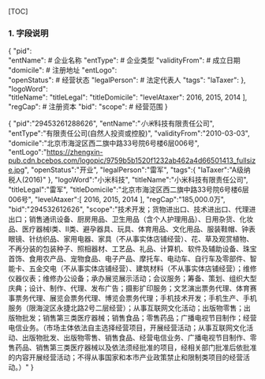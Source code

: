 [TOC]

### 1. 字段说明

{
    "pid":              
    "entName":          # 企业名称
    "entType":          # 企业类型
    "validityFrom":     # 成立日期
    "domicile":         # 注册地址
    "entLogo":          
    "openStatus":       # 经营状态
    "legalPerson":      # 法定代表人
    "tags":
        "laTaxer":
    },
    "logoWord":        
    "titleName":
    "titleLegal":
    "titleDomicile":
    "levelAtaxer":
        2016,
        2015,
        2014
    ],
    "regCap":           # 注册资本
    "bid":
    "scope":            # 经营范围
}


{
    "pid":"29453261288626",
    "entName":"<em>小米</em>科技有限责任公司",
    "entType":"有限责任公司(自然人投资或控股)",
    "validityFrom":"2010-03-03",
    "domicile":"北京市海淀区西二旗中路33号院6号楼6层006号",
    "entLogo":"https://zhengxin-pub.cdn.bcebos.com/logopic/9759b5b1520f1232ab462a4d66501413_fullsize.jpg",
    "openStatus":"开业",
    "legalPerson":"雷军",
    "tags":{
        "laTaxer":"<span class="zx-ent-tag laTaxer">A级纳税人(2016)</span>"
    },
    "logoWord":"小米科技",
    "titleName":"小米科技有限责任公司",
    "titleLegal":"雷军",
    "titleDomicile":"北京市海淀区西二旗中路33号院6号楼6层006号",
    "levelAtaxer":[
        2016,
        2015,
        2014
    ],
    "regCap":"185,000.0万",
    "bid":"294532612626",
    "scope":"技术开发；货物进出口、技术进出口、代理进出口；销售通讯设备、厨房用品、卫生用品（含个人护理用品）、日用杂货、化妆品、医疗器械Ⅰ类、Ⅱ类、避孕器具、玩具、体育用品、文化用品、服装鞋帽、钟表眼镜、针纺织品、家用电器、家具（不从事实体店铺经营）、花、草及观赏植物、不再分装的包装种子、照相器材、工艺品、礼品、计算机、软件及辅助设备、珠宝首饰、食用农产品、宠物食品、电子产品、摩托车、电动车、自行车及零部件、智能卡、五金交电（不从事实体店铺经营）、建筑材料（不从事实体店铺经营）；维修仪器仪表；维修办公设备；承办展览展示活动；会议服务；筹备、策划、组织大型庆典；设计、制作、代理、发布广告；摄影扩印服务；文艺演出票务代理、体育赛事票务代理、展览会票务代理、博览会票务代理；手机技术开发；手机生产、手机服务（限海淀区永捷北路2号二层经营）；从事互联网文化活动；出版物零售；出版物批发；销售第三类医疗器械；销售食品；零售药品；广播电视节目制作；经营电信业务。（市场主体依法自主选择经营项目，开展经营活动；从事互联网文化活动、出版物批发、出版物零售、销售食品、经营电信业务、广播电视节目制作、零售药品、销售第三类医疗器械以及依法须经批准的项目，经相关部门批准后依批准的内容开展经营活动；不得从事国家和本市产业政策禁止和限制类项目的经营活动。）"
}